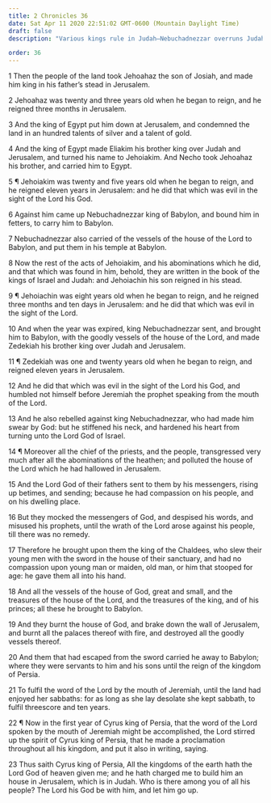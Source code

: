 ```yaml
---
title: 2 Chronicles 36
date: Sat Apr 11 2020 22:51:02 GMT-0600 (Mountain Daylight Time)
draft: false
description: "Various kings rule in Judah—Nebuchadnezzar overruns Judah and makes Zedekiah king—Zedekiah rebels, the people reject the prophets, and the Chaldeans burn the temple and destroy Jerusalem—Cyrus of Persia decrees the building of the temple."

order: 36
---
```

    
1 Then the people of the land took Jehoahaz the son of Josiah, and made him king in his father’s stead in Jerusalem.

2 Jehoahaz was twenty and three years old when he began to reign, and he reigned three months in Jerusalem.

3 And the king of Egypt put him down at Jerusalem, and condemned the land in an hundred talents of silver and a talent of gold.

4 And the king of Egypt made Eliakim his brother king over Judah and Jerusalem, and turned his name to Jehoiakim. And Necho took Jehoahaz his brother, and carried him to Egypt.

5 ¶ Jehoiakim was twenty and five years old when he began to reign, and he reigned eleven years in Jerusalem: and he did that which was evil in the sight of the Lord his God.

6 Against him came up Nebuchadnezzar king of Babylon, and bound him in fetters, to carry him to Babylon.

7 Nebuchadnezzar also carried of the vessels of the house of the Lord to Babylon, and put them in his temple at Babylon.

8 Now the rest of the acts of Jehoiakim, and his abominations which he did, and that which was found in him, behold, they are written in the book of the kings of Israel and Judah: and Jehoiachin his son reigned in his stead.

9 ¶ Jehoiachin was eight years old when he began to reign, and he reigned three months and ten days in Jerusalem: and he did that which was evil in the sight of the Lord.

10 And when the year was expired, king Nebuchadnezzar sent, and brought him to Babylon, with the goodly vessels of the house of the Lord, and made Zedekiah his brother king over Judah and Jerusalem.

11 ¶ Zedekiah was one and twenty years old when he began to reign, and reigned eleven years in Jerusalem.

12 And he did that which was evil in the sight of the Lord his God, and humbled not himself before Jeremiah the prophet speaking from the mouth of the Lord.

13 And he also rebelled against king Nebuchadnezzar, who had made him swear by God: but he stiffened his neck, and hardened his heart from turning unto the Lord God of Israel.

14 ¶ Moreover all the chief of the priests, and the people, transgressed very much after all the abominations of the heathen; and polluted the house of the Lord which he had hallowed in Jerusalem.

15 And the Lord God of their fathers sent to them by his messengers, rising up betimes, and sending; because he had compassion on his people, and on his dwelling place.

16 But they mocked the messengers of God, and despised his words, and misused his prophets, until the wrath of the Lord arose against his people, till there was no remedy.

17 Therefore he brought upon them the king of the Chaldees, who slew their young men with the sword in the house of their sanctuary, and had no compassion upon young man or maiden, old man, or him that stooped for age: he gave them all into his hand.

18 And all the vessels of the house of God, great and small, and the treasures of the house of the Lord, and the treasures of the king, and of his princes; all these he brought to Babylon.

19 And they burnt the house of God, and brake down the wall of Jerusalem, and burnt all the palaces thereof with fire, and destroyed all the goodly vessels thereof.

20 And them that had escaped from the sword carried he away to Babylon; where they were servants to him and his sons until the reign of the kingdom of Persia.

21 To fulfil the word of the Lord by the mouth of Jeremiah, until the land had enjoyed her sabbaths: for as long as she lay desolate she kept sabbath, to fulfil threescore and ten years.

22 ¶ Now in the first year of Cyrus king of Persia, that the word of the Lord spoken by the mouth of Jeremiah might be accomplished, the Lord stirred up the spirit of Cyrus king of Persia, that he made a proclamation throughout all his kingdom, and put it also in writing, saying.

23 Thus saith Cyrus king of Persia, All the kingdoms of the earth hath the Lord God of heaven given me; and he hath charged me to build him an house in Jerusalem, which is in Judah. Who is there among you of all his people? The Lord his God be with him, and let him go up.
